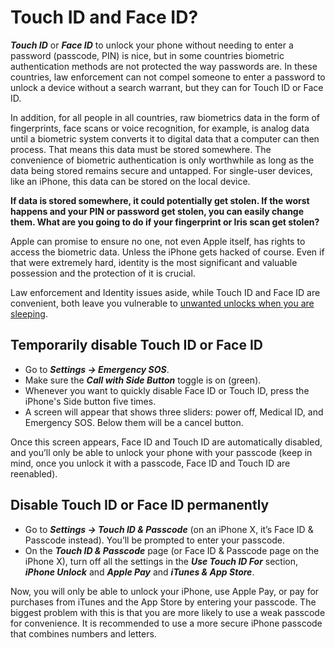 # Touch ID and Face ID?

***Touch ID*** or ***Face ID*** to unlock your phone without needing to enter a password (passcode, PIN) is nice, but in some countries biometric authentication methods are not protected the way passwords are. In these countries, law enforcement can not compel someone to enter a password to unlock a device without a search warrant, but they can for Touch ID or Face ID.

In addition, for all people in all countries, raw biometrics data in the form of fingerprints, face scans or voice recognition, for example, is analog data until a biometric system converts it to digital data that a computer can then process. That means this data must be stored somewhere. The convenience of biometric authentication is only worthwhile as long as the data being stored remains secure and untapped. For single-user devices, like an iPhone, this data can be stored on the local device. 

**If data is stored somewhere, it could potentially get stolen. If the worst happens and your PIN or password get stolen, you can easily change them. What are you going to do if your fingerprint or Iris scan get stolen?**

Apple can promise to ensure no one, not even Apple itself, has rights to access the biometric data. Unless the iPhone gets hacked of course. Even if that were extremely hard, identity is the most significant and valuable possession and the protection of it is crucial.

Law enforcement and Identity issues aside, while Touch ID and Face ID are convenient, both leave you vulnerable to 
[unwanted unlocks when you are sleeping](https://techcrunch.com/2013/09/20/fingerprint-unlock-while-sleeping/).

## Temporarily disable Touch ID or Face ID

* Go to ***Settings -> Emergency SOS***.
* Make sure the ***Call with Side Button*** toggle is on (green). 
* Whenever you want to quickly disable Face ID or Touch ID, press the iPhone's Side button five times. 
* A screen will appear that shows three sliders: power off, Medical ID, and Emergency SOS. Below them will be a cancel button.

Once this screen appears, Face ID and Touch ID are automatically disabled, and you’ll only be able to unlock your phone with your passcode (keep in mind, once you unlock it with a passcode, Face ID and Touch ID are reenabled).

## Disable Touch ID or Face ID permanently

* Go to ***Settings -> Touch ID & Passcode*** (on an iPhone X, it’s Face ID & Passcode instead). You’ll be prompted to enter your passcode.
* On the ***Touch ID & Passcode*** page (or Face ID & Passcode page on the iPhone X), turn off all the settings in the ***Use Touch ID For*** section, ***iPhone Unlock*** and ***Apple Pay*** and ***iTunes & App Store***.

Now, you will only be able to unlock your iPhone, use Apple Pay, or pay for purchases from iTunes and the App Store by entering your passcode. The biggest problem with this is that you are more likely to use a weak passcode for convenience. It is recommended to use a more secure iPhone passcode that combines numbers and letters.

